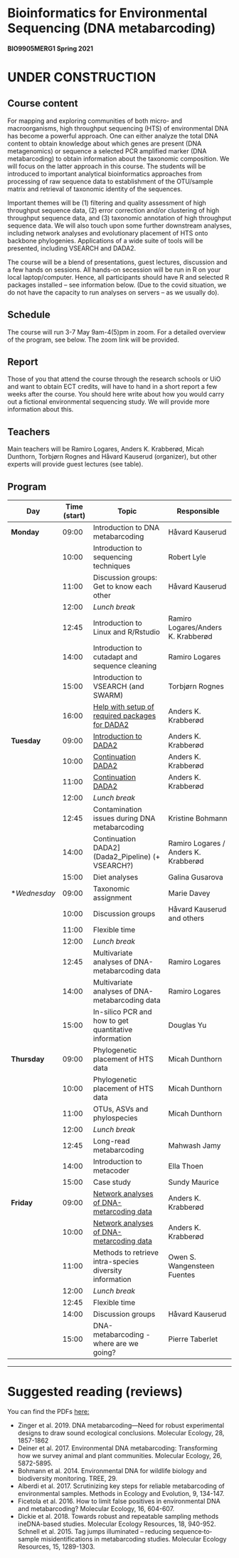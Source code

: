 # Bioinformatics for Environmental Sequencing (DNA metabarcoding)
#### BIO9905MERG1 Spring 2021

# UNDER CONSTRUCTION

## Course content
For mapping and exploring communities of both micro- and macroorganisms, high throughput sequencing (HTS) of environmental DNA has become a powerful approach. One can either analyze the total DNA content to obtain knowledge about which genes are present (DNA metagenomics) or sequence a selected PCR amplified marker (DNA metabarcoding) to obtain information about the taxonomic composition. We will focus on the latter approach in this course. The students will be introduced to important analytical bioinformatics approaches from processing of raw sequence data to establishment of the OTU/sample matrix and retrieval of taxonomic identity of the sequences.

Important themes will be (1) filtering and quality assessment of high throughput sequence data, (2) error correction and/or clustering of high throughput sequence data, and (3) taxonomic annotation of high throughput sequence data. We will also touch upon some further downstream analyses, including network analyses and evolutionary placement of HTS onto backbone phylogenies. Applications of a wide suite of tools will be presented, including VSEARCH and DADA2.

The course will be a blend of presentations, guest lectures, discussion and a few hands on sessions. All hands-on secession will be run in R on your local laptop/computer. Hence, all participants should have R and selected R packages installed – see information below. (Due to the covid situation, we do not have the capacity to run analyses on servers – as we usually do).

## Schedule

The course will run 3-7 May 9am-4(5)pm in zoom. For a detailed overview of the program, see below. The zoom link will be provided.

## Report
Those of you that attend the course through the research schools or UiO and want to obtain ECT credits, will have to hand in a short report a few weeks after the course. You should here write about how you would carry out a fictional environmental sequencing study. We will provide more information about this.

## Teachers
Main teachers will be Ramiro Logares, Anders K.  Krabberød, Micah Dunthorn, Torbjørn Rognes and Håvard Kauserud (organizer), but other experts will provide guest lectures (see table).



## Program


| Day          | Time (start) | Topic                                                   | Responsible                          |
| ------------ | ------------ | ------------------------------------------------------- | ------------------------------------ |
| **Monday**   | 09:00        | Introduction to DNA metabarcoding                       | Håvard Kauserud                      |
|              | 10:00        | Introduction to sequencing techniques                   | Robert Lyle                          |
|              | 11:00        | Discussion groups: Get to know each other               | Håvard Kauserud                      |
|              | 12:00        | _Lunch break_                                           |                                      |
|              | 12:45        | Introduction to Linux and R/Rstudio                     | Ramiro Logares/Anders K. Krabberød   |
|              | 14:00        | Introduction to cutadapt and sequence cleaning          | Ramiro Logares                       |
|              | 15:00        | Introduction to VSEARCH (and SWARM)                     | Torbjørn Rognes                      |
|              | 16:00        | [Help with setup of required packages for DADA2](Setup) | Anders K. Krabberød                  |
| **Tuesday**  | 09:00        | [Introduction to DADA2](Dada2_Pipeline)                 | Anders K. Krabberød                  |
|              | 10:00        | [Continuation DADA2](Dada2_Pipeline)                    | Anders K. Krabberød                  |
|              | 11:00        | [Continuation DADA2](Dada2_Pipeline)                    | Anders K. Krabberød                  |
|              | 12:00        | _Lunch break_                                           |                                      |
|              | 12:45        | Contamination issues during DNA metabarcoding           | Kristine Bohmann                     |
|              | 14:00        | Continuation DADA2](Dada2_Pipeline) (+ VSEARCH?)        | Ramiro Logares / Anders K. Krabberød |
|              | 15:00        | Diet analyses                                           | Galina Gusarova                      |
| **Wednesday* | 09:00        | Taxonomic assignment                                    | Marie Davey                          |
|              | 10:00        | Discussion groups                                       | Håvard Kauserud and others           |
|              | 11:00        | Flexible time                                           |                                      |
|              | 12:00        | _Lunch break_                                           |                                      |
|              | 12:45        | Multivariate analyses of DNA-metabarcoding data         | Ramiro Logares                       |
|              | 14:00        | Multivariate analyses of DNA-metabarcoding data         | Ramiro Logares                       |
|              | 15:00        | In-silico PCR and how to get quantitative information   | Douglas Yu                           |
| **Thursday** | 09:00        | Phylogenetic placement of HTS data                      | Micah Dunthorn                       |
|              | 10:00        | Phylogenetic placement of HTS data                      | Micah Dunthorn                       |
|              | 11:00        | OTUs, ASVs and phylospecies                             | Micah Dunthorn                       |
|              | 12:00        | _Lunch break_                                           |                                      |
|              | 12:45        | Long-read metabarcoding                                 | Mahwash Jamy                         |
|              | 14:00        | Introduction to metacoder                               | Ella Thoen                           |
|              | 15:00        | Case study                                              | Sundy Maurice                        |
| **Friday**   | 09:00        | [Network analyses of DNA-metarcoding data](Networks)    | Anders K. Krabberød                  |
|              | 10:00        | [Network analyses of DNA-metarcoding data](Networks)    | Anders K. Krabberød                  |
|              | 11:00        | Methods to retrieve intra-species diversity information | Owen S. Wangensteen Fuentes          |
|              | 12:00        | _Lunch break_                                           |                                      |
|              | 12:45        | Flexible time                                           |                                      |
|              | 14:00        | Discussion groups                                       | Håvard Kauserud                      |
|              | 15:00        | DNA-metabarcoding - where are we going?                 | Pierre Taberlet                      |

---


# Suggested reading (reviews)
You can find the PDFs [here:](Suggested_reading/)
- Zinger et al. 2019. DNA metabarcoding—Need for robust experimental designs to draw sound ecological conclusions. Molecular Ecology, 28, 1857-1862
- 	Deiner et al. 2017. Environmental DNA metabarcoding: Transforming how we survey animal and plant communities. Molecular Ecology, 26, 5872-5895.
- 	Bohmann et al. 2014. Environmental DNA for wildlife biology and biodiversity monitoring. TREE, 29.
- 	Alberdi et al. 2017. Scrutinizing key steps for reliable metabarcoding of environmental samples. Methods in Ecology and Evolution, 9, 134-147.
- 	Ficetola et al. 2016. How to limit false positives in environmental DNA and metabarcoding? Molecular Ecology, 16, 604-607.
- 	Dickie et al. 2018. Towards robust and repeatable sampling methods ineDNA-based studies. Molecular Ecology Resources, 18, 940-952.
 	Schnell et al. 2015. Tag jumps illuminated – reducing sequence‐to‐sample misidentifications in metabarcoding studies. Molecular Ecology Resources, 15, 1289-1303.
